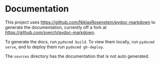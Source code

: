 # Documentation

This project uses https://github.com/NiklasRosenstein/pydoc-markdown to generate
the documentation, currently off a fork at
https://github.com/sverch/pydoc-markdown.

To generate the docs, run `pydocmd build`.  To view them locally, run `pydocmd
serve`, and to deploy them run `pydocmd gh-deploy`.

The `sources` directory has the documentation that is not auto generated.
